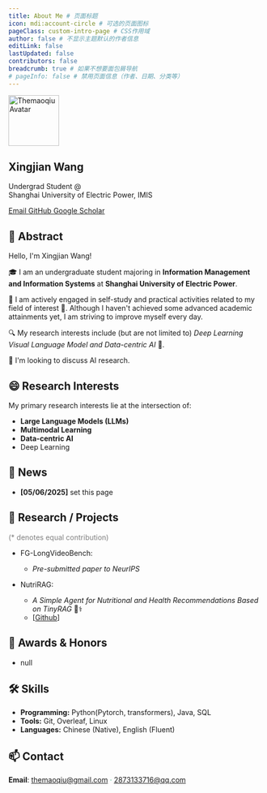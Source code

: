 ```yaml
---
title: About Me # 页面标题
icon: mdi:account-circle # 可选的页面图标
pageClass: custom-intro-page # CSS作用域
author: false # 不显示主题默认的作者信息
editLink: false
lastUpdated: false
contributors: false
breadcrumb: true # 如果不想要面包屑导航
# pageInfo: false # 禁用页面信息（作者、日期、分类等）
---
```


<div class="profile-container">
  <aside class="profile-sidebar">
    <img src="/avatar.png" alt="Themaoqiu Avatar" class="profile-avatar" style="width: 100px">
    
<h1 class="profile-name">Xingjian Wang</h1>
    
<p class="profile-affiliation">
      Undergrad Student @<br> 
      Shanghai University of Electric Power, IMIS
    </p>
    
<div class="profile-links">
      <a href="mailto:themaoqiu@gmail.com" class="profile-link-item">
        <span class="iconify" data-icon="mdi:email" data-inline="false"></span> Email
      </a>
      <a href="https://github.com/Themaoqiu" target="_blank" rel="noopener noreferrer" class="profile-link-item">
        <span class="iconify" data-icon="mdi:github" data-inline="false"></span> GitHub
      </a>
      <a href="YOUR_GOOGLE_SCHOLAR_LINK" target="_blank" rel="noopener noreferrer" class="profile-link-item">
        <span class="iconify" data-icon="academicons:google-scholar" data-inline="false"></span> Google Scholar
      </a>
      </div>
  </aside>

  <main class="profile-content">

## 👋 Abstract

Hello, I'm Xingjian Wang!

🎓 I am an undergraduate student majoring in **Information Management and Information Systems** at **Shanghai University of Electric Power**.

💪 I am actively engaged in self-study and practical activities related to my field of interest 🚀. Although I haven't achieved some advanced academic attainments yet, I am striving to improve myself every day.

🔍 My research interests include (but are not limited to) *Deep Learning Visual Language Model and Data-centric AI* 🤖.

👯 I'm looking to discuss AI research.


## 😄 Research Interests

My primary research interests lie at the intersection of:
-   **Large Language Models (LLMs)**
-   **Multimodal Learning**
-   **Data-centric AI**
-   Deep Learning


## 📢 News

-   **[05/06/2025]** set this page


## 📝 Research / Projects
<p style="color: gray;text-align: left">(* denotes equal contribution)</p>

- FG-LongVideoBench: 
  - *Pre-submitted paper to NeurIPS*


- NutriRAG:
  - *A Simple Agent for Nutritional and Health Recommendations Based on TinyRAG* 🍎⚕️
  -   [[Github](https://github.com/Themaoqiu/NRAG)]


## 🏅 Awards & Honors

-   null


## 🛠️ Skills

- **Programming:** Python(Pytorch, transformers), Java, SQL
- **Tools:** Git, Overleaf, Linux
- **Languages:** Chinese (Native), English (Fluent)

## 📫 Contact
**Email**: themaoqiu@gmail.com <span style="color: #3eaf7c;">·</span> 2873133716@qq.com
  
  </main>
</div>